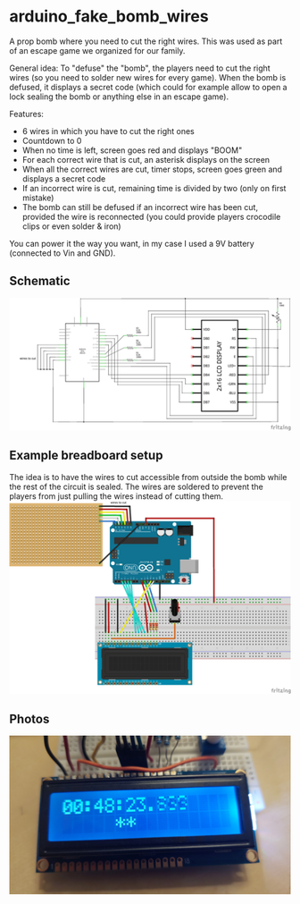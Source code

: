 # arduino_fake_bomb_wires
A prop bomb where you need to cut the right wires. This was used as part of an escape game we organized for our family.

General idea: To "defuse" the "bomb", the players need to cut the right wires (so you need to solder new wires for every game). When the bomb is defused, it displays a secret code (which could for example allow to open a lock sealing the bomb or anything else in an escape game).

Features:
* 6 wires in which you have to cut the right ones
* Countdown to 0
* When no time is left, screen goes red and displays "BOOM"
* For each correct wire that is cut, an asterisk displays on the screen
* When all the correct wires are cut, timer stops, screen goes green and displays a secret code 
* If an incorrect wire is cut, remaining time is divided by two (only on first mistake)
* The bomb can still be defused if an incorrect wire has been cut, provided the wire is reconnected (you could provide players crocodile clips or even solder & iron)

You can power it the way you want, in my case I used a 9V battery (connected to Vin and GND).

## Schematic
![Schematic](fake_bomb_schematic.png?raw=true)

## Example breadboard setup
The idea is to have the wires to cut accessible from outside the bomb while the rest of the circuit is sealed. The wires are soldered to prevent the players from just pulling the wires instead of cutting them.
![Breadboard](fake_bomb_breadboard.png?raw=true)

## Photos
![Photo of LCD screen](photo_LCD.jpg?raw=true)
